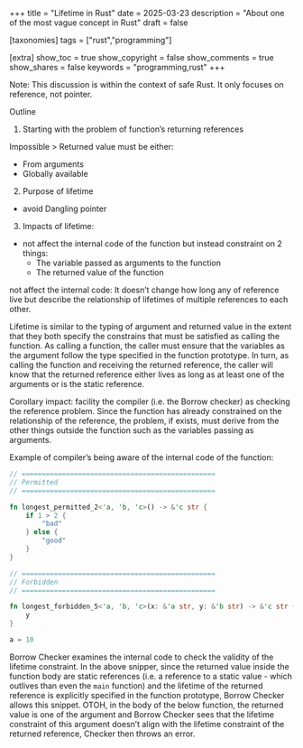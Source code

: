 +++
title = "Lifetime in Rust"
date = 2025-03-23
description = "About one of the most vague concept in Rust"
draft = false

[taxonomies]
tags = ["rust","programming"]


[extra]
show_toc = true
show_copyright = false
show_comments = true
show_shares = false
keywords = "programming,rust"
+++

Note: This discussion is within the context of safe Rust. It only focuses on reference, not pointer.

Outline

1. Starting with the problem of function’s returning references

Impossible > Returned value must be either:

- From arguments
- Globally available

2. Purpose of lifetime

- avoid Dangling pointer

3. Impacts of lifetime:

- not affect the internal code of the function but instead constraint on 2 things:
  - The variable passed as arguments to the function
  - The returned value of the function

not affect the internal code: It doesn’t change how long any of reference live but describe the relationship of lifetimes of multiple references to each other.

Lifetime is similar to the typing of argument and returned value in the extent that they both specify the constrains that must be satisfied as calling the function. As calling a function, the caller must ensure that the variables as the argument follow the type specified in the function prototype. In turn, as calling the function and receiving the returned reference, the caller will know that the returned reference either lives as long as at least one of the arguments or is the static reference.

Corollary impact: facility the compiler (i.e. the Borrow checker) as checking the reference problem. Since the function has already constrained on the relationship of the reference, the problem, if exists, must derive from the other things outside the function such as the variables passing as arguments.

Example of compiler’s being aware of the internal code of the function:

```rust
// ================================================
// Permitted
// ================================================

fn longest_permitted_2<'a, 'b, 'c>() -> &'c str {
    if 1 > 2 {
        "bad"
    } else {
        "good"
    }
}

// ================================================
// Forbidden
// ================================================

fn longest_forbidden_5<'a, 'b, 'c>(x: &'a str, y: &'b str) -> &'c str {
    y
}
```

```python
a = 10
```

Borrow Checker examines the internal code to check the validity of the lifetime constraint. In the above snipper, since the returned value inside the function body are static references (i.e. a reference to a static value - which outlives than even the `main` function) and the lifetime of the returned reference is explicitly specified in the function prototype, Borrow Checker allows this snippet. OTOH, in the body of the below function, the returned value is one of the argument and Borrow Checker sees that the lifetime constraint of this argument doesn’t align with the lifetime constraint of the returned reference, Checker then throws an error.
